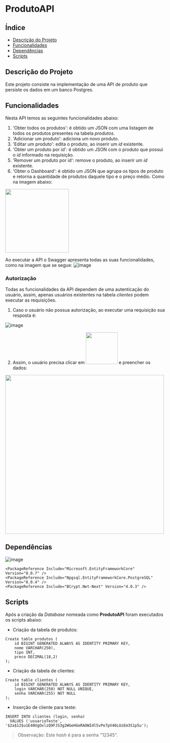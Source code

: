 # ProdutoAPI

## Índice
* [Descrição do Projeto](#descrição-do-projeto)
* [Funcionalidades](#funcionalidades)
* [Dependências](#dependências)
* [Scripts](#scripts)

## Descrição do Projeto

  Este projeto consiste na implementação de uma API de produto que persiste os dados em um banco Postgres. 

## Funcionalidades
  Nesta API temos as seguintes funcionalidades abaixo:
1. 'Obter todos os produtos': é obtido um JSON com uma listagem de todos os produtos presentes na tabela _produtos_.
2. 'Adicionar um produto': adiciona um novo produto.
3. 'Editar um produto': edita o produto, ao inserir um _id_ existente.
4. 'Obter um produto por id': é obtido um JSON com o produto que possui o _id_ informado na requisição.
5. 'Remover um produto por id': remove o produto, ao inserir um _id_ existente.
6. 'Obter o Dashboard': é obtido um JSON que agrupa os tipos de produto e retorna a quantidade de produtos daquele tipo e o preço médio. Como na imagem abaixo:
 <img src="https://github.com/user-attachments/assets/492aa646-a2b4-4f00-b8ca-352655544d5a" width="200">

Ao executar a API o Swagger apresenta todas as suas funcionalidades, como na imagem que se segue:
![image](https://github.com/user-attachments/assets/cf1fc75f-a53b-4f04-9f4f-11fc14a50950)

### Autorização
Todas as funcionalidades da API dependem de uma autenticação do usuário, assim, apenas usuários existentes na tabela _clientes_ podem executar as requisições. 

1. Caso o usuário não possua autorização, ao executar uma requisição sua resposta é:

![image](https://github.com/user-attachments/assets/6efb4611-c23f-4e14-948c-b7819b8b9df7)

2. Assim, o usuário precisa clicar em <img src="https://github.com/user-attachments/assets/512d7abb-2849-48a1-bf1a-d305c66ff33c" width="100"> e preencher os dados:

<img src="https://github.com/user-attachments/assets/b08d50cd-cd4f-4cb8-8bb8-3827cae5bfce" width="500">

## Dependências

![image](https://github.com/user-attachments/assets/8f87578e-ab20-4342-832b-900a6b79ec58)

```
<PackageReference Include="Microsoft.EntityFrameworkCore" Version="8.0.7" />
<PackageReference Include="Npgsql.EntityFrameworkCore.PostgreSQL" Version="8.0.4" />
<PackageReference Include="BCrypt.Net-Next" Version="4.0.3" />
```

## Scripts 
Após a criação da _Database_ nomeada como **ProdutoAPI** foram executados os scripts abaixo:
- Criação da tabela de produtos:
```
Create table produtos ( 
	id BIGINT GENERATED ALWAYS AS IDENTITY PRIMARY KEY,
	nome VARCHAR(250),
	tipo INT,
	preco DECIMAL(18,2)
);
```
- Criação da tabela de clientes:
```
Create table clientes ( 
	id BIGINT GENERATED ALWAYS AS IDENTITY PRIMARY KEY,
	login VARCHAR(250) NOT NULL UNIQUE,
	senha VARCHAR(255) NOT NULL
);
```
- Inserção de cliente para teste:
```
INSERT INTO clientes (login, senha)
  VALUES ('usuarioTeste', '$2a$12$u1E40UgOxlzQ9FJS3g2WGeHGeRAOWIdl5vPe7pV46LUzEm3S1p5u');
```
> Observação:
> Este _hash_ é para a senha "12345".
